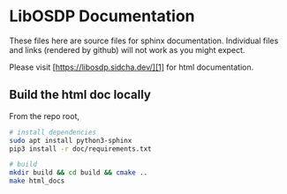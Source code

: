 # LibOSDP Documentation

These files here are source files for sphinx documentation. Individual files and
links (rendered by github) will not work as you might expect.

Please visit [https://libosdp.sidcha.dev/][1] for html documentation.

## Build the html doc locally

From the repo root,

```sh
# install dependencies
sudo apt install python3-sphinx
pip3 install -r doc/requirements.txt

# build
mkdir build && cd build && cmake ..
make html_docs
```

[1]: https://libosdp.sidcha.dev/
